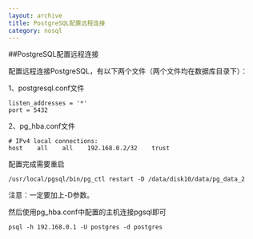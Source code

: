 ```yaml
---
layout: archive
title: PostgreSQL配置远程连接
category: nosql
---
```


##PostgreSQL配置远程连接

配置远程连接PostgreSQL，有以下两个文件（两个文件均在数据库目录下）：

1、postgresql.conf文件

	listen_addresses = '*'
	port = 5432

2、pg_hba.conf文件

	# IPv4 local connections:
	host    all    all    192.168.0.2/32    trust

配置完成需要重启

	/usr/local/pgsql/bin/pg_ctl restart -D /data/disk10/data/pg_data_2

注意：一定要加上-D参数。

然后使用pg_hba.conf中配置的主机连接pgsql即可

	psql -h 192.168.0.1 -U postgres -d postgres